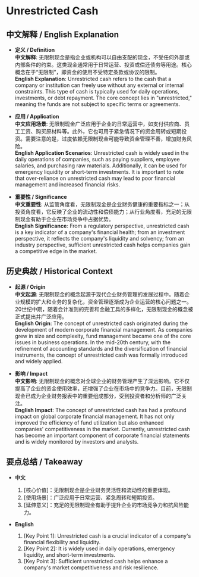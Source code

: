 # Unrestricted Cash

## 中文解释 / English Explanation

* **定义 / Definition**  
  **中文解释**: 无限制现金是指企业或机构可以自由支配的现金，不受任何外部或内部条件的约束。这类现金通常用于日常运营、投资或偿还债务等用途。核心概念在于“无限制”，即资金的使用不受特定条款或协议的限制。  
  **English Explanation**: Unrestricted cash refers to the cash that a company or institution can freely use without any external or internal constraints. This type of cash is typically used for daily operations, investments, or debt repayment. The core concept lies in "unrestricted," meaning the funds are not subject to specific terms or agreements.

* **应用 / Application**  
  **中文应用场景**: 无限制现金广泛应用于企业的日常运营中，如支付供应商、员工工资、购买原材料等。此外，它也可用于紧急情况下的资金周转或短期投资。需要注意的是，过度依赖无限制现金可能导致资金管理不善，增加财务风险。  
  **English Application Scenarios**: Unrestricted cash is widely used in the daily operations of companies, such as paying suppliers, employee salaries, and purchasing raw materials. Additionally, it can be used for emergency liquidity or short-term investments. It is important to note that over-reliance on unrestricted cash may lead to poor financial management and increased financial risks.

* **重要性 / Significance**  
  **中文重要性**: 从监管角度看，无限制现金是企业财务健康的重要指标之一；从投资角度看，它反映了企业的流动性和偿债能力；从行业角度看，充足的无限制现金有助于企业在市场竞争中占据优势。  
  **English Significance**: From a regulatory perspective, unrestricted cash is a key indicator of a company's financial health; from an investment perspective, it reflects the company's liquidity and solvency; from an industry perspective, sufficient unrestricted cash helps companies gain a competitive edge in the market.

## 历史典故 / Historical Context

* **起源 / Origin**  
  **中文起源**: 无限制现金的概念起源于现代企业财务管理的发展过程中。随着企业规模的扩大和业务的复杂化，资金管理逐渐成为企业运营的核心问题之一。20世纪中期，随着会计准则的完善和金融工具的多样化，无限制现金的概念被正式提出并广泛应用。  
  **English Origin**: The concept of unrestricted cash originated during the development of modern corporate financial management. As companies grew in size and complexity, fund management became one of the core issues in business operations. In the mid-20th century, with the refinement of accounting standards and the diversification of financial instruments, the concept of unrestricted cash was formally introduced and widely applied.

* **影响 / Impact**  
  **中文影响**: 无限制现金的概念对全球企业的财务管理产生了深远影响。它不仅提高了企业的资金使用效率，还增强了企业在市场中的竞争力。目前，无限制现金已成为企业财务报表中的重要组成部分，受到投资者和分析师的广泛关注。  
  **English Impact**: The concept of unrestricted cash has had a profound impact on global corporate financial management. It has not only improved the efficiency of fund utilization but also enhanced companies' competitiveness in the market. Currently, unrestricted cash has become an important component of corporate financial statements and is widely monitored by investors and analysts.

## 要点总结 / Takeaway

* **中文**  
  1. [核心价值]：无限制现金是企业财务灵活性和流动性的重要体现。
  2. [使用场景]：广泛应用于日常运营、紧急周转和短期投资。
  3. [延伸意义]：充足的无限制现金有助于提升企业的市场竞争力和抗风险能力。

* **English**  
  1. [Key Point 1]: Unrestricted cash is a crucial indicator of a company's financial flexibility and liquidity.
  2. [Key Point 2]: It is widely used in daily operations, emergency liquidity, and short-term investments.
  3. [Key Point 3]: Sufficient unrestricted cash helps enhance a company's market competitiveness and risk resilience.